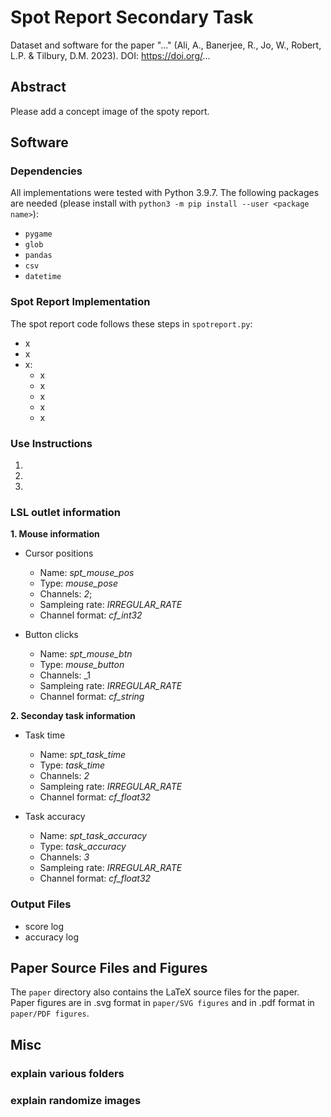 # Spot Report Secondary Task

Dataset and software for the paper "..." (Ali, A., Banerjee, R., Jo, W., Robert, L.P. & Tilbury, D.M. 2023). DOI: https://doi.org/...

## Abstract
Please add a concept image of the spoty report. 

## Software

### Dependencies

All implementations were tested with Python 3.9.7.
The following packages are needed (please install with `python3 -m pip install --user <package name>`):

* `pygame`
* `glob`
* `pandas`
* `csv`
* `datetime`

### Spot Report Implementation

The spot report code follows these steps in `spotreport.py`:

* x
* x
* x:
  * x
  * x
  * x
  * x
  * x

### Use Instructions

1. 

2. 

3. 



### LSL outlet information
**1. Mouse information**
* Cursor positions
  * Name: _spt_mouse_pos_
  * Type: _mouse_pose_
  * Channels: _2_;
  * Sampleing rate: _IRREGULAR_RATE_
  * Channel format: _cf_int32_
  
* Button clicks
  * Name: _spt_mouse_btn_
  * Type: _mouse_button_
  * Channels: _1
  * Sampleing rate: _IRREGULAR_RATE_
  * Channel format: _cf_string_

**2. Seconday task information**
* Task time
  * Name: _spt_task_time_
  * Type: _task_time_
  * Channels: _2_
  * Sampleing rate: _IRREGULAR_RATE_
  * Channel format: _cf_float32_
  
* Task accuracy
  * Name: _spt_task_accuracy_
  * Type: _task_accuracy_
  * Channels: _3_
  * Sampleing rate: _IRREGULAR_RATE_
  * Channel format: _cf_float32_


### Output Files
* score log
* accuracy log


## Paper Source Files and Figures

The `paper` directory also contains the LaTeX source files for the paper.
Paper figures are in .svg format in `paper/SVG figures` and in .pdf format in `paper/PDF figures`.


## Misc

### explain various folders
### explain randomize images
